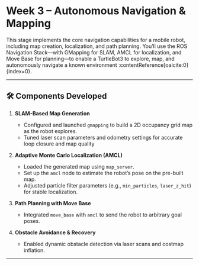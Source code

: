 
# Week 3 – Autonomous Navigation & Mapping

This stage implements the core navigation capabilities for a mobile robot, including map creation, localization, and path planning. You’ll use the ROS Navigation Stack—with GMapping for SLAM, AMCL for localization, and Move Base for planning—to enable a TurtleBot3 to explore, map, and autonomously navigate a known environment :contentReference[oaicite:0]{index=0}.

---

## 🛠️ Components Developed

1. **SLAM-Based Map Generation**  
   - Configured and launched `gmapping` to build a 2D occupancy grid map as the robot explores.  
   - Tuned laser scan parameters and odometry settings for accurate loop closure and map quality 

2. **Adaptive Monte Carlo Localization (AMCL)**  
   - Loaded the generated map using `map_server`.  
   - Set up the `amcl` node to estimate the robot’s pose on the pre-built map.  
   - Adjusted particle filter parameters (e.g., `min_particles`, `laser_z_hit`) for stable localization.

3. **Path Planning with Move Base**  
   - Integrated `move_base` with `amcl` to send the robot to arbitrary goal poses.

4. **Obstacle Avoidance & Recovery**  
   - Enabled dynamic obstacle detection via laser scans and costmap inflation.  
   

---

